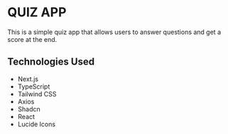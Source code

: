 # QUIZ APP

This is a simple quiz app that allows users to answer questions and get a score at the end.

## Technologies Used

- Next.js
- TypeScript
- Tailwind CSS
- Axios
- Shadcn
- React
- Lucide Icons
